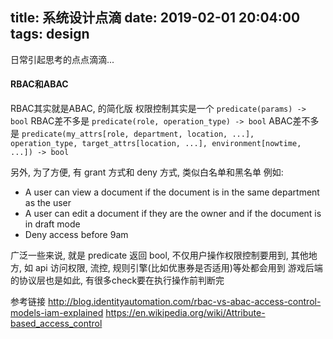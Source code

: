 title: 系统设计点滴
date: 2019-02-01 20:04:00
tags: design
---
日常引起思考的点点滴滴...
<!--more-->

#### RBAC和ABAC
RBAC其实就是ABAC, 的简化版
权限控制其实是一个 `predicate(params) -> bool`
RBAC差不多是 `predicate(role, operation_type) -> bool`
ABAC差不多是 `predicate(my_attrs[role, department, location, ...], operation_type, target_attrs[location, ...], environment[nowtime, ...]) -> bool`

另外, 为了方便, 有 grant 方式和 deny 方式, 类似白名单和黑名单
例如:
* A user can view a document if the document is in the same department as the user
* A user can edit a document if they are the owner and if the document is in draft mode
* Deny access before 9am

广泛一些来说, 就是 predicate 返回 bool, 不仅用户操作权限控制要用到,
其他地方, 如 api 访问权限, 流控, 规则引擎(比如优惠券是否适用)等处都会用到
游戏后端的协议层也是如此, 有很多check要在执行操作前判断完

参考链接
http://blog.identityautomation.com/rbac-vs-abac-access-control-models-iam-explained
https://en.wikipedia.org/wiki/Attribute-based_access_control

